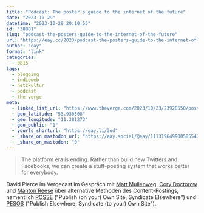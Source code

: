 ```yaml
---
title: "Podcast: The poster's guide to the internet of the future"
date: "2023-10-29"
datetime: "2023-10-29 20:10:55"
id: "38881"
slug: "podcast-the-posters-guide-to-the-internet-of-the-future"
url: "https://eay.cc/2023/podcast-the-posters-guide-to-the-internet-of-the-future/"
author: "eay"
format: "link"
categories:
  - 0815
tags:
  - blogging
  - indieweb
  - netzkultur
  - podcast
  - the-verge
meta:
  - linked_list_url: "https://www.theverge.com/2023/10/23/23928550/posse-posting-activitypub-standard-twitter-tumblr-mastodon"
  - geo_latitude: "53.930508"
  - geo_longitude: "11.381273"
  - geo_public: "1"
  - yourls_shorturl: "https://eay.li/3od"
  - _share_on_mastodon_url: "https://eay.social/@eay/111319649900585543"
  - _share_on_mastodon: "0"
---
```


> The platform era is ending. Rather than build new Twitters and Facebooks, we can create a stuff-posting system that works better for everybody.

David Pierce im Vergecast im Gespräch mit [Matt Mullenweg](https://ma.tt/), [Cory Doctorow](https://pluralistic.net/) und [Manton Reese](https://www.manton.org/) über alternative Methoden des Content-Postings, namentlich [POSSE](https://indieweb.org/POSSE) ("Publish (on your) Own Site, Syndicate Elsewhere") und [PESOS](https://indieweb.org/PESOS) ("Publish Elsewhere, Syndicate (to your) Own Site").
